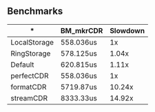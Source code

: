 ## Benchmarks


| *            | BM_mkrCDR | Slowdown |
|--------------|-----------|----------|
| LocalStorage | 558.036us | 1x       |
| RingStorage  | 578.125us | 1.04x    |
| Default      | 620.815us | 1.11x    |
| perfectCDR   | 558.036us | 1x       |
| formatCDR    | 5719.87us | 10.24x   |
| streamCDR    | 8333.33us | 14.92x   |
